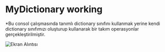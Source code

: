 # MyDictionary working

*Bu consol çalışmasında tanımlı dictionary sınıfını kullanmak yerine kendi dictionary sınıfımızı oluşturup kullanarak bir takım operasyonlar gerçekleştirilmiştir.<br>

![Ekran Alıntısı](https://user-images.githubusercontent.com/81089561/113185470-2974c900-925f-11eb-83c5-0ff6dcc2de3e.JPG)

